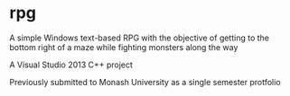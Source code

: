 # rpg
A simple Windows text-based RPG with the objective of getting to the bottom right of a maze while fighting monsters along the way

A Visual Studio 2013 C++ project

Previously submitted to Monash University as a single semester protfolio
